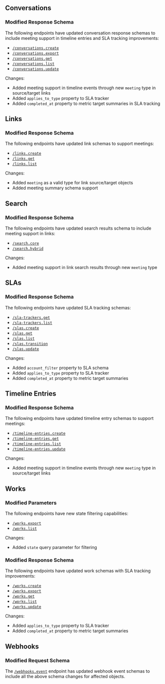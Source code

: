 
## Conversations

### Modified Response Schema
The following endpoints have updated conversation response schemas to include meeting support in timeline entries and SLA tracking improvements:

- [`/conversations.create`](/beta/api-reference/conversations/create)
- [`/conversations.export`](/beta/api-reference/conversations/export-post) 
- [`/conversations.get`](/beta/api-reference/conversations/get-post)
- [`/conversations.list`](/beta/api-reference/conversations/list-post)
- [`/conversations.update`](/beta/api-reference/conversations/update)

Changes:
- Added meeting support in timeline events through new `meeting` type in source/target links
- Added `applies_to_type` property to SLA tracker
- Added `completed_at` property to metric target summaries in SLA tracking

## Links

### Modified Response Schema
The following endpoints have updated link schemas to support meetings:

- [`/links.create`](/beta/api-reference/links/create)
- [`/links.get`](/beta/api-reference/links/get-post)
- [`/links.list`](/beta/api-reference/links/list-post)

Changes:
- Added `meeting` as a valid type for link source/target objects
- Added meeting summary schema support

## Search

### Modified Response Schema
The following endpoints have updated search results schema to include meeting support in links:

- [`/search.core`](/beta/api-reference/search/core-post)
- [`/search.hybrid`](/beta/api-reference/search/hybrid-post)

Changes:
- Added meeting support in link search results through new `meeting` type

## SLAs

### Modified Response Schema 
The following endpoints have updated SLA tracking schemas:

- [`/sla-trackers.get`](/beta/api-reference/slas/sla-trackers-get-post)
- [`/sla-trackers.list`](/beta/api-reference/slas/sla-trackers-list-post)
- [`/slas.create`](/beta/api-reference/slas/create)
- [`/slas.get`](/beta/api-reference/slas/get-post)
- [`/slas.list`](/beta/api-reference/slas/list-post)
- [`/slas.transition`](/beta/api-reference/slas/transition)
- [`/slas.update`](/beta/api-reference/slas/update)

Changes:
- Added `account_filter` property to SLA schema
- Added `applies_to_type` property to SLA tracker
- Added `completed_at` property to metric target summaries

## Timeline Entries

### Modified Response Schema
The following endpoints have updated timeline entry schemas to support meetings:

- [`/timeline-entries.create`](/beta/api-reference/timeline-entries/create)
- [`/timeline-entries.get`](/beta/api-reference/timeline-entries/get-post)
- [`/timeline-entries.list`](/beta/api-reference/timeline-entries/list-post)
- [`/timeline-entries.update`](/beta/api-reference/timeline-entries/update)

Changes:
- Added meeting support in timeline events through new `meeting` type in source/target links

## Works 

### Modified Parameters
The following endpoints have new state filtering capabilities:

- [`/works.export`](/beta/api-reference/works/export-post)
- [`/works.list`](/beta/api-reference/works/list-post)

Changes:
- Added `state` query parameter for filtering

### Modified Response Schema
The following endpoints have updated work schemas with SLA tracking improvements:

- [`/works.create`](/beta/api-reference/works/create)
- [`/works.export`](/beta/api-reference/works/export-post)
- [`/works.get`](/beta/api-reference/works/get-post)
- [`/works.list`](/beta/api-reference/works/list-post)
- [`/works.update`](/beta/api-reference/works/update)

Changes:
- Added `applies_to_type` property to SLA tracker
- Added `completed_at` property to metric target summaries

## Webhooks

### Modified Request Schema
The [`/webhooks.event`](/beta/api-reference/webhooks/event) endpoint has updated webhook event schemas to include all the above schema changes for affected objects.